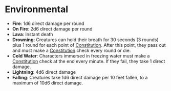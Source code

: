 # Environmental

- **Fire**: 1d6 direct damage per round 
- **On Fire**: 2d6 direct damage per round 
- **Lava**: Instant death 
- **Drowning**: Creatures can hold their breath for 30 seconds (3 rounds) plus 1 round for each point of [Constitution](Constitution.md). After this point, they pass out and must make a [Constitution](Constitution.md) check every round or die. 
- **Cold Water**: Characters immersed in freezing water must make a [Constitution](Constitution.md) check at the end every minute. If they fail, they take 1 direct damage. 
- **Lightning**: 4d6 direct damage 
- **Falling**: Creatures take 1d6 direct damage per 10 feet fallen, to a maximum of 10d6 direct damage.